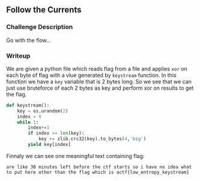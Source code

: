 ## Follow the Currents

### Challenge Description

Go with the flow...  

### Writeup

We are given a python file which reads flag from a file and applies `xor` on each byte of flag with a vlue generated by `keystream` function. In this function we have a `key` variable that is 2 bytes long. So we see that we can just use bruteforce of each 2 bytes as key and perform xor on results to get the flag.  
```python
def keystream():
	key = os.urandom(2)
	index = 0
	while 1:
		index+=1
		if index >= len(key):
			key += zlib.crc32(key).to_bytes(4,'big')
		yield key[index]
```  
Finnaly we can see one meaningful text containing flag:  
```
are like 30 minutes left before the ctf starts so i have no idea what to put here other than the flag which is actf{low_entropy_keystream}
```  